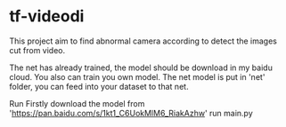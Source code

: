# tf-videodi
This project aim to find abnormal camera according to detect the images cut from video.

The net has already trained, the model should be download in my baidu cloud. 
You also can train you own model. The net model is put in 'net' folder, you can feed into your dataset to that net.


Run 
Firstly download the model from 'https://pan.baidu.com/s/1kt1_C6UokMlM6_RiakAzhw'
run main.py
